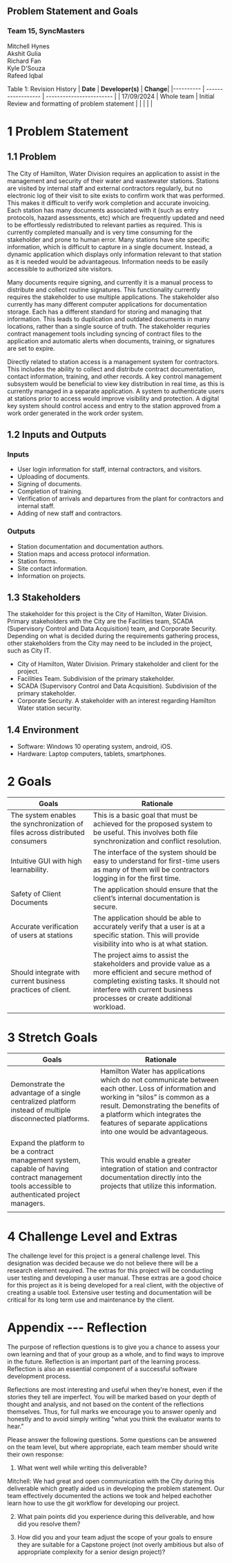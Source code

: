 
## Problem Statement and Goals

### Team 15, SyncMasters
  
Mitchell Hynes\
Akshit Gulia\
Richard Fan\
Kyle D'Souza\
Rafeed Iqbal

Table 1: Revision History
| **Date**  | **Developer(s)** |  **Change**|
|---------- | ------------------ | ------------------------ |
|  17/09/2024 |  Whole team  |  Initial Review and formatting of problem statement |
|      |       |   |
  
# 1 Problem Statement

## 1.1 Problem

The City of Hamilton, Water Division requires an application to assist in the management and security of their water and wastewater stations.
Stations are visited by internal staff and external contractors regularly, but no electronic log of their visit to site exists to confirm work that was performed.
This makes it difficult to verify work completion and accurate invoicing.
Each station has many documents associated with it (such as entry protocols, hazard assessments, etc) which are frequently updated and need to be effortlessly redistributed to relevant parties as required.
This is currently completed manually and is very time consuming for the stakeholder and prone to human error.
Many stations have site specific information, which is difficult to capture in a single document.
Instead, a dynamic application which displays only information relevant to that station as it is needed would be advantageous.
Information needs to be easily accessible to authorized site visitors.

Many documents require signing, and currently it is a manual process to distribute and collect routine signatures. 
This functionality currently requires the stakeholder to use multiple applications. The stakeholder also currently has many different computer applications for documentation storage. 
Each has a different standard for storing and managing that information. This leads to duplication and outdated documents in many locations, rather than a single source of truth.
The stakeholder requries contract management tools including syncing of contract files to the application and automatic alerts when documents, training, or signatures are set to expire.

Directly related to station access is a management system for contractors. This includes the ability to collect and distribute contract documentation, contact information, training, and other records.
A key control management subsystem would be beneficial to view key distribution in real time, as this is currently managed in a separate application.
A system to authenticate users at stations prior to access would improve visibility and protection.
A digital key system should control access and entry to the station approved from a work order generated in the work order system.

## 1.2 Inputs and Outputs

### Inputs 
* User login information for staff, internal contractors, and visitors.
* Uploading of documents.
* Signing of documents.
* Completion of training.
* Verification of arrivals and departures from the plant for contractors and internal staff.
* Adding of new staff and contractors.

### Outputs 
* Station documentation and documentation authors.
* Station maps and access protocol information.
* Station forms.
* Site contact information.
* Information on projects.

## 1.3 Stakeholders

The stakeholder for this project is the City of Hamilton, Water Division. 
Primary stakeholders with the City are the Facilities team, SCADA (Supervisory Control and Data Acquisition) team, and Corporate Security. 
Depending on what is decided during the requirements gathering process, other stakeholders from the City may need to be included in the project, such as City IT.
* City of Hamilton, Water Division. Primary stakeholder and client for the project.
* Facilities Team. Subdivision of the primary stakeholder.
* SCADA (Supervisory Control and Data Acquisition). Subdivision of the primary stakeholder.
* Corporate Security. A stakeholder with an interest regarding Hamilton Water station security.

## 1.4 Environment

* Software: Windows 10 operating system, android, iOS.
* Hardware: Laptop computers, tablets, smartphones.

# 2 Goals
| Goals | Rationale |
| --- | --- |
| The system enables the synchronization of files across distributed consumers | This is a basic goal that must be achieved for the proposed system to be useful. This involves both file synchronization and conflict resolution. |
| Intuitive GUI with high learnability. | The interface of the system should be easy to understand for first-time users as many of them will be contractors logging in for the first time. |
| Safety of Client Documents | The application should ensure that the client’s internal documentation is secure. |
| Accurate verification of users at stations | The application should be able to accurately verify that a user is at a specific station. This will provide visibility into who is at what station. |
| Should integrate with current business practices of client. | The project aims to assist the stakeholders and provide value as a more efficient and secure method of completing existing tasks. It should not interfere with current business processes or create additional workload. |

# 3 Stretch Goals
| Goals | Rationale |
| --- | --- |
| Demonstrate the advantage of a single centralized platform instead of multiple disconnected platforms.| Hamilton Water has applications which do not communicate between each other. Loss of information and working in “silos” is common as a result. Demonstrating the benefits of a platform which integrates the features of separate applications into one would be advantageous. |
|Expand the platform to be a contract management system, capable of having contract management tools accessible to authenticated project managers. |This would enable a greater integration of station and contractor documentation directly into the projects that utilize this information. |
| | |
# 4 Challenge Level and Extras

The challenge level for this project is a general challenge level. This designation was decided because we do not believe there will be a research element required.
The extras for this project will be conducting user testing and developing a user manual. These extras are a good choice for this project as it is being developed for a real client, with the objective of creating a usable tool.
Extensive user testing and documentation will be critical for its long term use and maintenance by the client.

# Appendix --- Reflection

The purpose of reflection questions is to give you a chance to assess
your own learning and that of your group as a whole, and to find ways to
improve in the future. Reflection is an important part of the learning
process. Reflection is also an essential component of a successful
software development process.

Reflections are most interesting and useful when they're honest, even if
the stories they tell are imperfect. You will be marked based on your
depth of thought and analysis, and not based on the content of the
reflections themselves. Thus, for full marks we encourage you to answer
openly and honestly and to avoid simply writing "what you think the
evaluator wants to hear."

Please answer the following questions. Some questions can be answered on
the team level, but where appropriate, each team member should write
their own response:

1.  What went well while writing this deliverable?

Mitchell: 
We had great and open communication with the City during this deliverable which greatly aided us in developing the problem statement.
Our team effectively documented the actions we took and helped eachother learn how to use the git workflow for developing our project.

2.  What pain points did you experience during this deliverable, and how
    did you resolve them?

3.  How did you and your team adjust the scope of your goals to ensure
    they are suitable for a Capstone project (not overly ambitious but
    also of appropriate complexity for a senior design project)?
